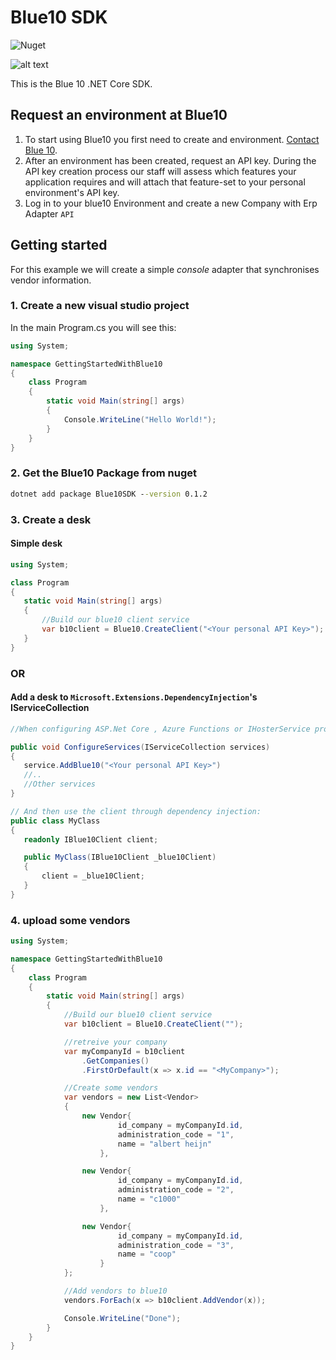 # Blue10 SDK

![Nuget](https://img.shields.io/nuget/v/blue10sdk?label=Nuget&logo=nuget)  

![alt text](https://login.blue10.com/Content/images/Blue10-Logo-RGB-156.png "blue10 logo")

This is the Blue 10 .NET Core SDK.

## Request an environment at Blue10

1. To start using Blue10 you first need to create and environment.
[Contact Blue 10](https://www.blue10.com/contact/).
1. After an environment has been created, request an API key. During the API key creation process our staff will assess which features your application requires and will attach that feature-set to your personal environment's API key.
1. Log in to your blue10 Environment and create a new Company with Erp Adapter `API`

## Getting started

For this example we will create a simple _console_ adapter that synchronises vendor information.

### 1. Create a new  visual studio project

In the main Program.cs you will see this:

```cs
using System;

namespace GettingStartedWithBlue10
{
    class Program
    {
        static void Main(string[] args)
        {
            Console.WriteLine("Hello World!");
        }
    }
}
 ```

### 2. Get the Blue10 Package from nuget

```bat
dotnet add package Blue10SDK --version 0.1.2
```

### 3. Create a desk

#### Simple desk

 ```cs
using System;

class Program
{
    static void Main(string[] args)
    {
        //Build our blue10 client service
        var b10client = Blue10.CreateClient("<Your personal API Key>");
    }
}
 ```

### OR

#### Add a desk to `Microsoft.Extensions.DependencyInjection`'s IServiceCollection

 ```cs
//When configuring ASP.Net Core , Azure Functions or IHosterService projects

public void ConfigureServices(IServiceCollection services)
{
    service.AddBlue10("<Your personal API Key>")
    //..
    //Other services
}

// And then use the client through dependency injection:
public class MyClass
{
    readonly IBlue10Client client;

    public MyClass(IBlue10Client _blue10Client)
    {
        client = _blue10Client;
    }
}
```

### 4. upload some vendors

```cs
using System;

namespace GettingStartedWithBlue10
{
    class Program
    {
        static void Main(string[] args)
        {
            //Build our blue10 client service
            var b10client = Blue10.CreateClient("");

            //retreive your company 
            var myCompanyId = b10client
                .GetCompanies()
                .FirstOrDefault(x => x.id == "<MyCompany>");

            //Create some vendors
            var vendors = new List<Vendor>
            {
                new Vendor{
                        id_company = myCompanyId.id,
                        administration_code = "1",
                        name = "albert heijn"
                    },

                new Vendor{
                        id_company = myCompanyId.id,
                        administration_code = "2",
                        name = "c1000"
                    },

                new Vendor{
                        id_company = myCompanyId.id,
                        administration_code = "3",
                        name = "coop"
                    }
            };

            //Add vendors to blue10
            vendors.ForEach(x => b10client.AddVendor(x));

            Console.WriteLine("Done");
        }
    }
}
 ```
 